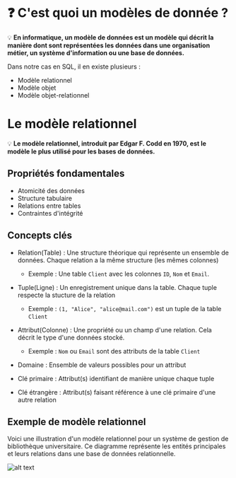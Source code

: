 # ❓ C'est quoi un modèles de donnée ?   

💡 **En informatique, un modèle de données est un modèle qui décrit la manière dont sont représentées les données dans une organisation métier, un système d'information ou une base de données.**

Dans notre cas en SQL, il en existe plusieurs : 
- Modèle relationnel
- Modèle objet
- Modèle objet-relationnel  

# Le modèle relationnel 
💡 **Le modèle relationnel, introduit par Edgar F. Codd en 1970, est le modèle le plus utilisé pour les bases de données.**

## Propriétés fondamentales 
- Atomicité des données
- Structure tabulaire
- Relations entre tables
- Contraintes d'intégrité  

## Concepts clés 

- Relation(Table) : Une structure théorique qui représente un ensemble de données. Chaque relation a la même structure (les mêmes colonnes) 
 
    - Exemple : Une table ``Client`` avec les colonnes ``ID``, ``Nom`` et ``Email``.   

- Tuple(Ligne) : Un enregistrement unique dans la table. Chaque tuple respecte la stucture de la relation
    - Exemple : ```(1, "Alice", "alice@mail.com")``` est un tuple de la table ``Client``
  
- Attribut(Colonne) : Une propriété ou un champ d'une relation. Cela décrit le type d'une données stocké. 
    - Exemple : ``Nom`` ou ``Email`` sont des attributs de la table ``Client``  


- Domaine : Ensemble de valeurs possibles pour un attribut
- Clé primaire : Attribut(s) identifiant de manière unique chaque tuple
- Clé étrangère : Attribut(s) faisant référence à une clé primaire d'une autre relation



## Exemple de modèle relationnel 

Voici une illustration d'un modèle relationnel pour un système de gestion de bibliothèque universitaire. Ce diagramme représente les entités principales et leurs relations dans une base de données relationnelle.

![alt text](modèle_relationnel.png)





